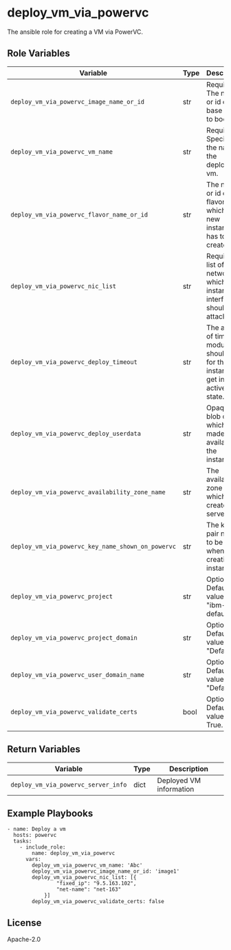 deploy_vm_via_powervc
=========
The ansible role for creating a VM via PowerVC.

Role Variables
--------------

| Variable                                            | Type         | Description                                      |
|-----------------------------------------------------|--------------|--------------------------------------------------|
| `deploy_vm_via_powervc_image_name_or_id`            | str          | Required. The name or id of the base image to boot.                   |
| `deploy_vm_via_powervc_vm_name`                     | str          | Required. Specifies the name of the deployed vm.                      |
| `deploy_vm_via_powervc_flavor_name_or_id`           | str          | The name or id of the flavor in which the new instance has to be created. |
| `deploy_vm_via_powervc_nic_list`                    | str          | Required. A list of networks to which the instance's interface should be attached. |
| `deploy_vm_via_powervc_deploy_timeout`              | str          | The amount of time the module should wait for the instance to get into active state..                   |
| `deploy_vm_via_powervc_deploy_userdata`             | str          | Opaque blob of data which is made available to the instance.  |
| `deploy_vm_via_powervc_availability_zone_name`      | str          | The availability zone in which to create the server. |
| `deploy_vm_via_powervc_key_name_shown_on_powervc`   | str          | The key pair name to be used when creating an instance. |
| `deploy_vm_via_powervc_project`                     | str          | Optional. Default value is "ibm-default".                              |
| `deploy_vm_via_powervc_project_domain`              | str          | Optional. Default value is "Default".                                  |
| `deploy_vm_via_powervc_user_domain_name`            | str          | Optional. Default value is "Default".                                  |
| `deploy_vm_via_powervc_validate_certs`              | bool         | Optional. Default value is True.                                       |

Return Variables
--------------

| Variable                                           | Type          | Description                                                       |
|----------------------------------------------------|---------------|-------------------------------------------------------------------|
| `deploy_vm_via_powervc_server_info`                | dict          | Deployed VM information                     |


Example Playbooks
----------------
```
- name: Deploy a vm
  hosts: powervc 
  tasks:
    - include_role:
        name: deploy_vm_via_powervc
      vars:
        deploy_vm_via_powervc_vm_name: 'Abc' 
        deploy_vm_via_powervc_image_name_or_id: 'image1'
        deploy_vm_via_powervc_nic_list: [{
                "fixed_ip": "9.5.163.102",
                "net-name": "net-163"
            }]
        deploy_vm_via_powervc_validate_certs: false

```

License
-------

Apache-2.0
